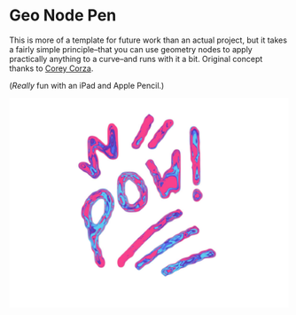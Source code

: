 # Geo Node Pen

This is more of a template for future work than an actual project, but it takes a fairly simple principle–that you can use geometry nodes to apply practically anything to a curve–and runs with it a bit. Original concept thanks to [Corey Corza](https://coreycorza.gumroad.com). 

(_Really_ fun with an iPad and Apple Pencil.)

![](./src/render.jpg)


